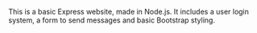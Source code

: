 This is a basic Express website, made in Node.js. It includes a user login system, a form to send messages and basic Bootstrap styling.
